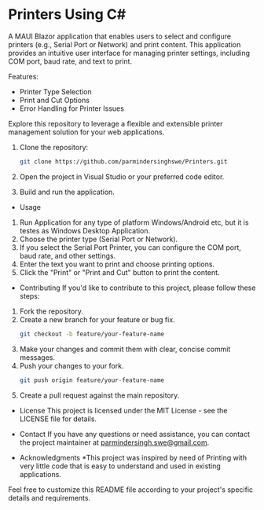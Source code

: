 # Printers Using C#
A MAUI Blazor application that enables users to select and configure printers (e.g., Serial Port or Network) and print content. This application provides an intuitive user interface for managing printer settings, including COM port, baud rate, and text to print.

Features:
- Printer Type Selection
- Print and Cut Options
- Error Handling for Printer Issues

Explore this repository to leverage a flexible and extensible printer management solution for your web applications.

1. Clone the repository:

   ```bash
   git clone https://github.com/parmindersinghswe/Printers.git
   
2. Open the project in Visual Studio or your preferred code editor.
3. Build and run the application.

- Usage
1. Run Application for any type of platform Windows/Android etc, but it is testes as Windows Desktop Application.
2. Choose the printer type (Serial Port or Network).
3. If you select the Serial Port Printer, you can configure the COM port, baud rate, and other settings.
4. Enter the text you want to print and choose printing options.
5. Click the "Print" or "Print and Cut" button to print the content.

- Contributing
If you'd like to contribute to this project, please follow these steps:
1. Fork the repository.
2. Create a new branch for your feature or bug fix.
      ```bash
      git checkout -b feature/your-feature-name
3. Make your changes and commit them with clear, concise commit messages.
4. Push your changes to your fork.
    ```bash
    git push origin feature/your-feature-name
5. Create a pull request against the main repository.

- License
This project is licensed under the MIT License - see the LICENSE file for details.

- Contact
If you have any questions or need assistance, you can contact the project maintainer at parmindersingh.swe@gmail.com.

- Acknowledgments
*This project was inspired by need of Printing with very little code that is easy to understand and used in existing applications.

Feel free to customize this README file according to your project's specific details and requirements.
